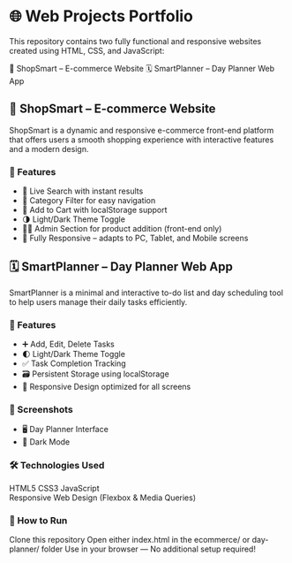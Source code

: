 # 🌐 Web Projects Portfolio
This repository contains two fully functional and responsive websites created using HTML, CSS, and JavaScript:

🛒 ShopSmart – E-commerce Website
🗓️ SmartPlanner – Day Planner Web App

## 🛒 ShopSmart – E-commerce Website
ShopSmart is a dynamic and responsive e-commerce front-end platform that offers users a smooth shopping experience with interactive features and a modern design.

### 🔧 Features
  - 🧠 Live Search with instant results
  - 📂 Category Filter for easy navigation
  - 🛒 Add to Cart with localStorage support
  - 🌗 Light/Dark Theme Toggle
  - 🧑‍💼 Admin Section for product addition (front-end only)
  - 📱 Fully Responsive – adapts to PC, Tablet, and Mobile screens

## 🗓️ SmartPlanner – Day Planner Web App
SmartPlanner is a minimal and interactive to-do list and day scheduling tool to help users manage their daily tasks efficiently.

### 🔧 Features
  - ➕ Add, Edit, Delete Tasks
  - 🌓 Light/Dark Theme Toggle
  - ✅ Task Completion Tracking
  - 🗃️ Persistent Storage using localStorage
  - 📱 Responsive Design optimized for all screens

### 📸 Screenshots
  - 🖥️ Day Planner Interface
  - 🌙 Dark Mode

### 🛠️ Technologies Used
HTML5
CSS3
JavaScript  
Responsive Web Design (Flexbox & Media Queries)

### 🚀 How to Run
Clone this repository
Open either index.html in the ecommerce/ or day-planner/ folder
Use in your browser — No additional setup required!
 
